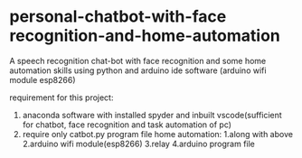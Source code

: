 # personal-chatbot-with-face recognition-and-home-automation
A speech recognition chat-bot with face recognition and some home automation skills using python and arduino ide software (arduino wifi module esp8266)

requirement for this project:
1. anaconda software with installed spyder and inbuilt vscode(sufficient for chatbot, face recognition and task automation of pc)
2. require only catbot.py program file
home automation:
1.along with above
2.arduino wifi module(esp8266)
3.relay
4.arduino program file
